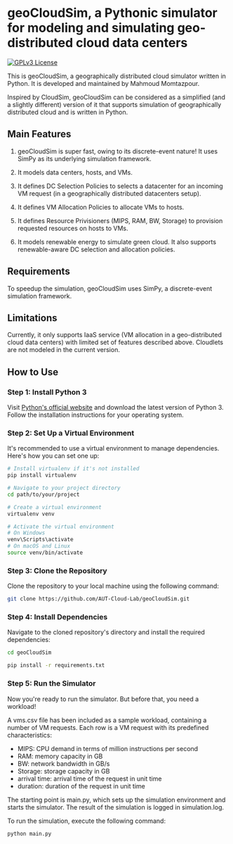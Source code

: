 # geoCloudSim, a Pythonic simulator for modeling and simulating geo-distributed cloud data centers

[![GPLv3 License](https://img.shields.io/badge/License-GPL%20v3-yellow.svg)](https://opensource.org/licenses/GPL-3.0)


This is geoCloudSim, a geographically distributed cloud simulator written in Python. It is developed and maintained by Mahmoud Momtazpour. 

Inspired by CloudSim, geoCloudSim can be considered as a simplified (and a slightly different) version of it that supports simulation of geographically distributed cloud and is written in Python. 

## Main Features

1. geoCloudSim is super fast, owing to its discrete-event nature! It uses SimPy as its underlying simulation framework.

2. It models data centers, hosts, and VMs. 

3. It defines DC Selection Policies to selects a datacenter for an incoming VM request (in a geographically distributed datacenters setup).

4. It defines VM Allocation Policies to allocate VMs to hosts.

5. It defines Resource Privisioners (MIPS, RAM, BW, Storage) to provision requested resources on hosts to VMs.

6. It models renewable energy to simulate green cloud. It also supports renewable-aware DC selection and allocation policies.  

## Requirements
To speedup the simulation, geoCloudSim uses SimPy, a discrete-event simulation framework. 

## Limitations
Currently, it only supports IaaS service (VM allocation in a geo-distributed cloud data centers) with limited set of features described above. Cloudlets are not modeled in the current version.

## How to Use
### Step 1: Install Python 3
Visit [Python's official website](https://www.python.org/downloads/) and download the latest version of Python 3. Follow the installation instructions for your operating system.

### Step 2: Set Up a Virtual Environment

It's recommended to use a virtual environment to manage dependencies. Here's how you can set one up:

```bash
# Install virtualenv if it's not installed
pip install virtualenv

# Navigate to your project directory
cd path/to/your/project

# Create a virtual environment
virtualenv venv

# Activate the virtual environment
# On Windows
venv\Scripts\activate
# On macOS and Linux
source venv/bin/activate
```

### Step 3: Clone the Repository
Clone the repository to your local machine using the following command:

```bash
git clone https://github.com/AUT-Cloud-Lab/geoCloudSim.git
```

### Step 4: Install Dependencies
Navigate to the cloned repository's directory and install the required dependencies:

```bash
cd geoCloudSim

pip install -r requirements.txt
```

### Step 5: Run the Simulator
Now you're ready to run the simulator. But before that, you need a workload!

A vms.csv file has been included as a sample workload, containing a number of VM requests. Each row is a VM request with its predefined characteristics:

- MIPS: CPU demand in terms of million instructions per second
- RAM: memory capacity in GB
- BW: network bandwidth in GB/s
- Storage: storage capacity in GB
- arrival time: arrival time of the request in unit time
- duration: duration of the request in unit time

The starting point is main.py, which sets up the simulation environment and starts the simulator. The result of the simulation is logged in simulation.log.

To run the simulation, execute the following command:

```bash
python main.py
```

